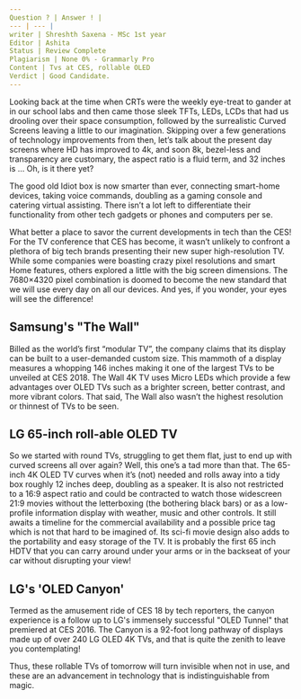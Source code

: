 ```yaml
---
Question ? | Answer ! |
--- | --- |
writer | Shreshth Saxena - MSc 1st year
Editor | Ashita
Status | Review Complete
Plagiarism | None 0% - Grammarly Pro
Content | Tvs at CES, rollable OLED
Verdict | Good Candidate. 
---
```


Looking back at the time when CRTs were the weekly eye-treat to gander at in our school labs and then came those sleek TFTs, LEDs, LCDs that had us drooling over their space consumption, followed by the surrealistic Curved Screens leaving a little to our imagination. Skipping over a few generations of technology improvements from then, let’s talk about the present day screens where HD has improved to 4k, and soon 8k, bezel-less and transparency are customary, the aspect ratio is a fluid term, and 32 inches is … Oh, is it there yet? 

The good old Idiot box is now smarter than ever, connecting smart-home devices, taking voice commands, doubling as a gaming console and catering virtual assisting. There isn’t a lot left to differentiate their functionality from other tech gadgets or phones and computers per se. 

What better a place to savor the current developments in tech than the CES! For the TV conference that CES has become, it wasn’t unlikely to confront a plethora of big tech brands presenting their new super high-resolution TV. While some companies were boasting crazy pixel resolutions and smart Home features, others explored a little with the big screen dimensions. The 7680×4320 pixel combination is doomed to become the new standard that we will use every day on all our devices. And yes, if you wonder, your eyes will see the difference!

## Samsung's "The Wall"
Billed as the world’s first “modular TV”, the company claims that its display can be built to a user-demanded custom size. This mammoth of a display measures a whopping 146 inches making it one of the largest TVs to be unveiled at CES 2018. 
The Wall 4K TV uses Micro LEDs which provide a few advantages over OLED TVs such as a brighter screen, better contrast, and more vibrant colors. That said, The Wall also wasn’t the highest resolution or thinnest of TVs to be seen.

## LG 65-inch roll-able OLED TV
So we started with round TVs, struggling to get them flat, just to end up with curved screens all over again? Well, this one’s a tad more than that. The 65-inch 4K OLED TV curves when it’s (not) needed and rolls away into a tidy box roughly 12 inches deep, doubling as a speaker. It is also not restricted to a 16:9 aspect ratio and could be contracted to watch those widescreen 21:9 movies without the letterboxing (the bothering black bars) or as a low-profile information display with weather, music and other controls. 
It still awaits a timeline for the commercial availability and a possible price tag which is not that hard to be imagined of. Its sci-fi movie design also adds to the portability and easy storage of the TV. It is probably the first 65 inch HDTV that you can carry around under your arms or in the backseat of your car without disrupting your view!

## LG's 'OLED Canyon'
Termed as the amusement ride of CES 18 by tech reporters, the canyon experience is a follow up to LG's immensely successful "OLED Tunnel" that premiered at CES 2016. The Canyon is a 92-foot long pathway of displays made up of over 240 LG OLED 4K TVs, and that is quite the zenith to leave you contemplating!

Thus, these rollable TVs of tomorrow will turn invisible when not in use, and these are an advancement in technology that is indistinguishable from magic.
